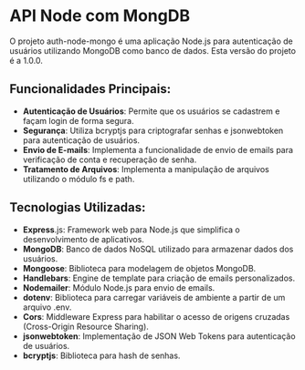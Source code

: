 
# API Node com MongDB

O projeto auth-node-mongo é uma aplicação Node.js para autenticação de usuários utilizando MongoDB como banco de dados. Esta versão do projeto é a 1.0.0.

## Funcionalidades Principais:

- **Autenticação de Usuários**: Permite que os usuários se cadastrem e façam login de forma segura.
- **Segurança**: Utiliza bcryptjs para criptografar senhas e jsonwebtoken para autenticação de usuários.
- **Envio de E-mails**: Implementa a funcionalidade de envio de emails para verificação de conta e recuperação de senha.
- **Tratamento de Arquivos**: Implementa a manipulação de arquivos utilizando o módulo fs e path.

## Tecnologias Utilizadas:

- **Express**.js: Framework web para Node.js que simplifica o desenvolvimento de aplicativos.
- **MongoDB**: Banco de dados NoSQL utilizado para armazenar dados dos usuários.
- **Mongoose**: Biblioteca para modelagem de objetos MongoDB.
- **Handlebars**: Engine de template para criação de emails personalizados.
- **Nodemailer**: Módulo Node.js para envio de emails.
- **dotenv**: Biblioteca para carregar variáveis de ambiente a partir de um arquivo .env.
- **Cors**: Middleware Express para habilitar o acesso de origens cruzadas (Cross-Origin Resource Sharing).
- **jsonwebtoken**: Implementação de JSON Web Tokens para autenticação de usuários.
- **bcryptjs**: Biblioteca para hash de senhas.